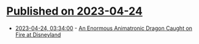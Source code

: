 # [Published on 2023-04-24](index.md)

* [2023-04-24, 03:34:00](https://hardware.slashdot.org/story/23/04/24/0132217/an-enormous-animatronic-dragon-caught-on-fire-at-disneyland?utm_source=rss1.0mainlinkanon&utm_medium=feed) - [An Enormous Animatronic Dragon Caught on Fire at Disneyland](https://hardware.slashdot.org/story/23/04/24/0132217/an-enormous-animatronic-dragon-caught-on-fire-at-disneyland?utm_source=rss1.0mainlinkanon&utm_medium=feed)
